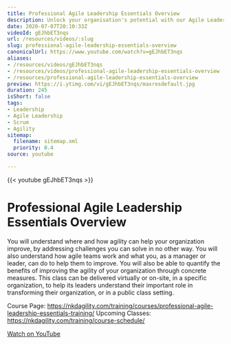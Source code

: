 ```yaml
---
title: Professional Agile Leadership Essentials Overview
description: Unlock your organisation's potential with our Agile Leadership Essentials course. Learn to enhance agility, support teams, and measure success effectively.
date: 2020-07-07T20:10:33Z
videoId: gEJhbET3nqs
url: /resources/videos/:slug
slug: professional-agile-leadership-essentials-overview
canonicalUrl: https://www.youtube.com/watch?v=gEJhbET3nqs
aliases:
- /resources/videos/gEJhbET3nqs
- /resources/videos/professional-agile-leadership-essentials-overview
- /resources/professional-agile-leadership-essentials-overview
preview: https://i.ytimg.com/vi/gEJhbET3nqs/maxresdefault.jpg
duration: 245
isShort: false
tags:
- Leadership
- Agile Leadership
- Scrum
- Agility
sitemap:
  filename: sitemap.xml
  priority: 0.4
source: youtube

---
```

{{< youtube gEJhbET3nqs >}}

# Professional Agile Leadership Essentials Overview

You will understand where and how agility can help your organization improve, by addressing challenges you can solve in no other way. You will also understand how agile teams work and what you, as a manager or leader, can do to help them to improve. You will also be able to quantify the benefits of improving the agility of your organization through concrete measures. This class can be delivered virtually or on-site, in a specific organization, to help its leaders understand their important role in transforming their organization, or in a public class setting.

Course Page: https://nkdagility.com/training/courses/professional-agile-leadership-essentials-training/
Upcoming Classes: https://nkdagility.com/training/course-schedule/

[Watch on YouTube](https://www.youtube.com/watch?v=gEJhbET3nqs)

